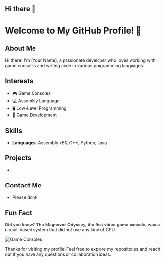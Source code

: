 ## Hi there 👋

<!--
**Symbitron/Symbitron** is a ✨ _special_ ✨ repository because its `README.md` (this file) appears on your GitHub profile.

Here are some ideas to get you started:

- 🔭 I’m currently working on ...
- 🌱 I’m currently learning ...
- 👯 I’m looking to collaborate on ...
- 🤔 I’m looking for help with ...
- 💬 Ask me about ...
- 📫 How to reach me: ...
- 😄 Pronouns: ...
- ⚡ Fun fact: ...
-->


# Welcome to My GitHub Profile! 👋

## About Me
Hi there! I'm [Your Name], a passionate developer who loves working with game consoles and writing code in various programming languages.

## Interests
- 🎮  Game Consoles
- 💻  Assembly Language
- 🖥   Low-Level Programming
- 💾  Game Development

## Skills
- **Languages**: Assembly x86, C++, Python, Java

## Projects
- 

## Contact Me
- Please dont!

## Fun Fact
Did you know? The Magnavox Odyssey, the first video game console, was a circuit-based system that did not use any kind of CPU.

![Game Consoles]([https://example.com/your-image-url.png](https://www.aftersomemath.com/assets/img/odyssey-replaced-daughter-cards.jpg))

Thanks for visiting my profile! Feel free to explore my repositories and reach out if you have any questions or collaboration ideas.
